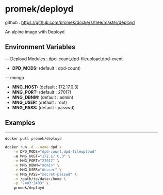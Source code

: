 # promek/deployd

github : https://github.com/promek/dockers/tree/master/deployd

An alpine image with Deployd 

## Environment Variables

-- Deployd Modules : dpd-count,dpd-fileupload,dpd-event
* **DPD_MODS:** (default : dpd-count)

-- mongo

* **MNG_HOST:** (default : 172.17.0.3)
* **MNG_PORT:** (default : 27017)
* **MNG_DBNM:** (default : admin)
* **MNG_USER:** (default : root)
* **MNG_PASS:** (default : passwd)


## Examples

-----------------------
```bash
docker pull promek/deployd

docker run -d --name dpd \
    -e DPD_MODS="dpd-count,dpd-fileupload"
    -e MNG_HOST="172.17.0.3" \
    -e MNG_PORT="27017" \
    -e MNG_DBNM="admin" \
    -e MNG_USER="dbuser" \
    -e MNG_PASS="secret-passwd" \
    -v /path/to/data:/home \
    -p "2403:2403" \
    promek/deployd
```

